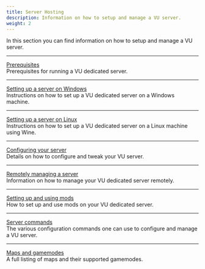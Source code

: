 ```yaml
---
title: Server Hosting
description: Information on how to setup and manage a VU server.
weight: 2
---
```


In this section you can find information on how to setup and manage a VU server.

---

[Prerequisites](/hosting/prereq)  
Prerequisites for running a VU dedicated server.

---

[Setting up a server on Windows](/hosting/setup-win)  
Instructions on how to set up a VU dedicated server on a Windows machine.

---

[Setting up a server on Linux](/hosting/setup-linux)  
Instructions on how to set up a VU dedicated server on a Linux machine using Wine.

---

[Configuring your server](/hosting/config)  
Details on how to configure and tweak your VU server.

---

[Remotely managing a server](/hosting/rcon)  
Information on how to manage your VU dedicated server remotely.

---

[Setting up and using mods](/hosting/mods)  
How to set up and use mods on your VU dedicated server.

---

[Server commands](/hosting/commands)  
The various configuration commands one can use to configure and manage a VU server.

---

[Maps and gamemodes](/hosting/maps)  
A full listing of maps and their supported gamemodes.